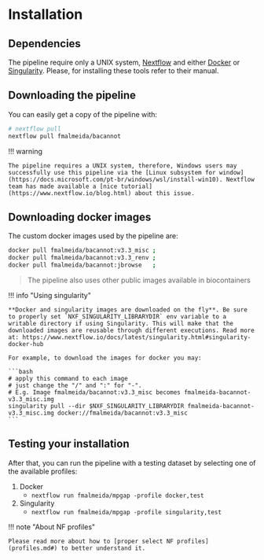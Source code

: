 # Installation

## Dependencies

The pipeline require only a UNIX system, [Nextflow](https://www.nextflow.io/docs/latest/index.html#) and either [Docker](https://www.docker.com/) or [Singularity](https://sylabs.io/docs/). Please, for installing these tools refer to their manual.

## Downloading the pipeline

You can easily get a copy of the pipeline with:

```bash
# nextflow pull
nextflow pull fmalmeida/bacannot
```

!!! warning
    
    The pipeline requires a UNIX system, therefore, Windows users may successfully use this pipeline via the [Linux subsystem for window](https://docs.microsoft.com/pt-br/windows/wsl/install-win10). Nextflow team has made available a [nice tutorial](https://www.nextflow.io/blog.html) about this issue.

## Downloading docker images

The custom docker images used by the pipeline are:

```bash
docker pull fmalmeida/bacannot:v3.3_misc ;
docker pull fmalmeida/bacannot:v3.3_renv ;
docker pull fmalmeida/bacannot:jbrowse   ;
```

> The pipeline also uses other public images available in biocontainers

!!! info "Using singularity"

    **Docker and singularity images are downloaded on the fly**. Be sure to properly set `NXF_SINGULARITY_LIBRARYDIR` env variable to a writable directory if using Singularity. This will make that the downloaded images are reusable through different executions. Read more at: https://www.nextflow.io/docs/latest/singularity.html#singularity-docker-hub

    For example, to download the images for docker you may:

    ```bash
    # apply this command to each image
    # just change the "/" and ":" for "-".
    # E.g. Image fmalmeida/bacannot:v3.3_misc becomes fmalmeida-bacannot-v3.3_misc.img
    singularity pull --dir $NXF_SINGULARITY_LIBRARYDIR fmalmeida-bacannot-v3.3_misc.img docker://fmalmeida/bacannot:v3.3_misc
    ```

## Testing your installation

After that, you can run the pipeline with a testing dataset by selecting one of the available profiles: 

1. Docker
    * `nextflow run fmalmeida/mpgap -profile docker,test`
2. Singularity
    * `nextflow run fmalmeida/mpgap -profile singularity,test`

!!! note "About NF profiles"

    Please read more about how to [proper select NF profiles](profiles.md#) to better understand it.
